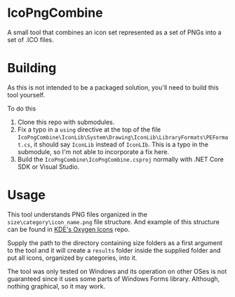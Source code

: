 # IcoPngCombine
A small tool that combines an icon set represented as a set of PNGs into a set of .ICO files.

# Building
As this is not intended to be a packaged solution, you'll need to build this tool yourself.

To do this

1. Clone this repo with submodules.
2. Fix a typo in a `using` directive at the top of the file `IcoPngCombine\IconLib\System\Drawing\IconLib\LibraryFormats\PEFormat.cs`, it should say `IconLib` instead of `IconLIb`. This is a typo in the submodule, so I'm not able to incorporate a fix here.
3. Build the `IcoPngCombine\IcoPngCombine.csproj` normally with .NET Core SDK or Visual Studio.

# Usage
This tool understands PNG files organized in the `size\category\icon_name.png` file structure. And example of this structure can be found in [KDE's Oxygen Icons](https://github.com/KDE/oxygen-icons) repo.

Supply the path to the directory containing size folders as a first argument to the tool and it will create a `results` folder inside the supplied folder and put all icons, organized by categories, into it.

The tool was only tested on Windows and its operation on other OSes is not guaranteed since it uses some parts of Windows Forms library. Although, nothing graphical, so it may work.